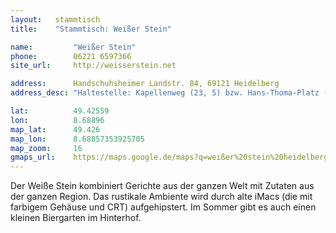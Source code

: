 ```yaml
---
layout:   stammtisch
title:    "Stammtisch: Weißer Stein"

name:         "Weißer Stein"
phone:        06221 6597366 
site_url:     http://weisserstein.net

address:      Handschuhsheimer Landstr. 84, 69121 Heidelberg
address_desc: "Haltestelle: Kapellenweg (23, 5) bzw. Hans-Thoma-Platz (24)"

lat:          49.42559
lon:          8.68896
map_lat:      49.426
map_lon:      8.68857353925705
map_zoom:     16
gmaps_url:    https://maps.google.de/maps?q=weißer%20stein%20heidelberg
---
```

Der Weiße Stein kombiniert Gerichte aus der ganzen Welt mit Zutaten
aus der ganzen Region. Das rustikale Ambiente wird durch alte iMacs 
(die mit farbigem Gehäuse und CRT) aufgehipstert. Im Sommer gibt es 
auch einen kleinen Biergarten im Hinterhof.
